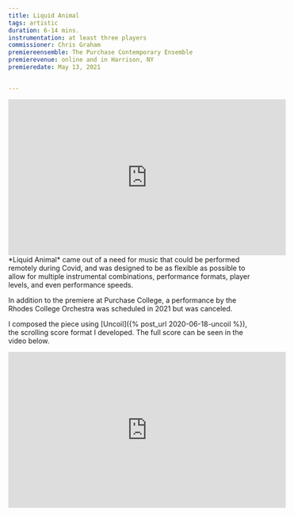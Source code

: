 ```yaml
---
title: Liquid Animal
tags: artistic
duration: 6-14 mins.
instrumentation: at least three players
commissioner: Chris Graham
premiereensemble: The Purchase Contemporary Ensemble
premierevenue: online and in Harrison, NY
premieredate: May 13, 2021


---
```

<div class="video-container"><iframe width="560" height="315" src="https://www.youtube.com/embed/C1ZV7bQkeyI" title="YouTube video player" frameborder="0" allow="accelerometer; autoplay; clipboard-write; encrypted-media; gyroscope; picture-in-picture" allowfullscreen></iframe></div>
*Liquid Animal* came out of a need for music that could be performed remotely during Covid, and was designed to be as flexible as possible to allow for multiple instrumental combinations, performance formats, player levels, and even performance speeds. 

In addition to the premiere at Purchase College, a performance by the Rhodes College Orchestra was scheduled in 2021 but was canceled.

I composed the piece using [Uncoil]({% post_url 2020-06-18-uncoil %}), the scrolling score format I developed. The full score can be seen in the video below.
<div class="video-container"><iframe width="560" height="315" src="https://www.youtube.com/embed/MDvimKuaTFw" title="YouTube video player" frameborder="0" allow="accelerometer; autoplay; clipboard-write; encrypted-media; gyroscope; picture-in-picture" allowfullscreen></iframe></div>